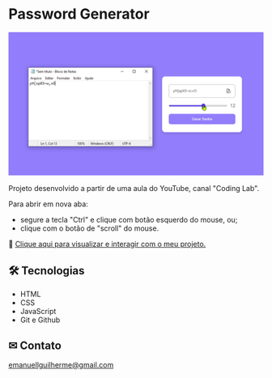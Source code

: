 # Password Generator

![preview](./.github/preview.png)

Projeto desenvolvido a partir de uma aula do YouTube, canal "Coding Lab".

Para abrir em nova aba:

- segure a tecla "Ctrl" e clique com botão esquerdo do mouse, ou;
- clique com o botão de "scroll" do mouse.

🔗 [Clique aqui para visualizar e interagir com o meu projeto.](https://guilhermeemanuell.github.io/password-generator/)

## 🛠 Tecnologias

- HTML
- CSS
- JavaScript
- Git e Github

## ✉ Contato

emanuellguilherme@gmail.com
